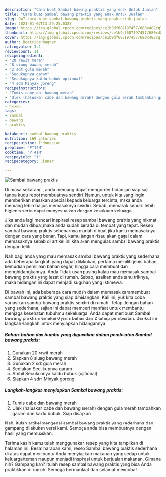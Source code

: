 ```yaml
---
description: "Cara buat Sambal bawang praktis yang enak Untuk Jualan"
title: "Cara buat Sambal bawang praktis yang enak Untuk Jualan"
slug: 947-cara-buat-sambal-bawang-praktis-yang-enak-untuk-jualan
date: 2021-01-07T13:29:25.038Z
image: https://img-global.cpcdn.com/recipes/ce1b9df687197457/680x482cq70/sambal-bawang-praktis-foto-resep-utama.jpg
thumbnail: https://img-global.cpcdn.com/recipes/ce1b9df687197457/680x482cq70/sambal-bawang-praktis-foto-resep-utama.jpg
cover: https://img-global.cpcdn.com/recipes/ce1b9df687197457/680x482cq70/sambal-bawang-praktis-foto-resep-utama.jpg
author: Beatrice Wagner
ratingvalue: 3.1
reviewcount: 11
recipeingredient:
- "20 rawit merah"
- "8 siung bawang merah"
- "2 sdt gula merah"
- "Secukupnya garam"
- "Secukupnya kaldu bubuk optional"
- "4 sdm Minyak goreng"
recipeinstructions:
- "Tumis cabe dan bawang merah"
- "Ulek (haluskan cabe dan bawang merah) dengan gula merah tambahkan garam dan kaldu bubuk. Siap disajikan"
categories:
- Resep
tags:
- sambal
- bawang
- praktis

katakunci: sambal bawang praktis 
nutrition: 169 calories
recipecuisine: Indonesian
preptime: "PT14M"
cooktime: "PT41M"
recipeyield: "1"
recipecategory: Dinner

---
```



![Sambal bawang praktis](https://img-global.cpcdn.com/recipes/ce1b9df687197457/680x482cq70/sambal-bawang-praktis-foto-resep-utama.jpg)

Di masa  sekarang , anda memang dapat mengorder hidangan siap saji tanpa kudu repot membuatnya sendiri. Namun, untuk kita yang ingin memberikan masakan special kepada keluarga tercinta, maka anda memang lebih bagus memasaknya sendiri. Sebab, memasak sendiri lebih higienis serta dapat menyesuaikan dengan kesukaan keluarga.

Jika anda lagi mencari inspirasi resep sambal bawang praktis yang nikmat dan mudah dibuat,maka anda sudah berada di tempat yang tepat. Resep sambal bawang praktis  sebenarnya mudah dibuat jika kamu memasaknya dengan cara yang benar. Tapi, kamu jangan risau akan gagal dalam memasaknya 
sebab di artikel ini kita akan mengulas sambal bawang praktis dengan teliti.  



Nah bagi anda yang mau memasak sambal bawang praktis yang sederhana, ada beberapa langkah yang dapat dilakukan, pertama memilih jenis bahan, kemudian pemilihan bahan segar, hingga cara membuat dan menghidangkannya. Anda Tidak usah pusing kalau mau memasak sambal bawang praktis yang lezat di rumah. Sebab, asalkan anda  tahu triknya, maka hidangan ini dapat menjadi suguhan yang istimewa.

Di bawah ini, ada beberapa cara mudah dalam memasak caramembuat sambal bawang praktis yang siap dihidangkan. Kali ini, yuk kita coba variasikan sambal bawang praktis sendiri di rumah. Tetap dengan bahan yang sederhana, sajian ini dapat memberi manfaat untuk membantu menjaga kesehatan tubuhmu sekeluarga. Anda dapat membuat Sambal bawang praktis memakai 6 jenis bahan dan 2 tahap pembuatan. Berikut ini langkah-langkah untuk menyiapkan hidangannya.

<!--inarticleads1-->

##### Bahan-bahan dan bumbu yang digunakan dalam pembuatan Sambal bawang praktis:

1. Gunakan 20 rawit merah
1. Siapkan 8 siung bawang merah
1. Gunakan 2 sdt gula merah
1. Sediakan Secukupnya garam
1. Ambil Secukupnya kaldu bubuk (optional)
1. Siapkan 4 sdm Minyak goreng




<!--inarticleads2-->

##### Langkah-langkah menyiapkan Sambal bawang praktis:

1. Tumis cabe dan bawang merah
1. Ulek (haluskan cabe dan bawang merah) dengan gula merah tambahkan garam dan kaldu bubuk. Siap disajikan




Nah, itulah artikel mengenai  sambal bawang praktis  yang sederhana dan gampang dilakukan versi kami. Semoga anda bisa membuatnya dengan hasil yang memuaskan. 

Terima kasih kamu telah menggunakan resep yang kita tampilkan di halaman ini. Besar harapan kami, resep  Sambal bawang praktis sederhana di atas dapat membantu Anda menyiapkan makanan yang sedap untuk keluarga/teman maupun menjadi inspirasi untuk berjualan makanan. Gimana nih? Gampang kan? Itulah resep sambal bawang praktis yang bisa Anda praktikkan di rumah. Semoga bermanfaat dan selamat mencoba!

